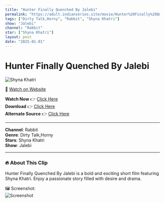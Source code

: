 ```yaml
---
title: "Hunter Finally Quenched By Jalebi"
permalink: "https://adult.indianseries.site/movie/Hunter%20Finally%20Quenched%20By%20Jalebi"
tags: ["Dirty Talk,Horny", "Rabbit", "Shyna Khatri"]
show: "Jalebi"
channel: "Rabbit"
star: ["Shyna Khatri"]
layout: post
date: "2025-01-01"
---
```


# Hunter Finally Quenched By Jalebi

![Shyna Khatri](https://shorts.desisins.com/wp-content/uploads/2024/07/Shyna-Jalebi-Rabbit-DesiSins.com_.jpg)

🔗 [Watch on Website](https://adult.indianseries.site/movie/Hunter%20Finally%20Quenched%20By%20Jalebi)

**Watch Now** 👉 [Click Here](https://adult.indianseries.site/movie/Hunter%20Finally%20Quenched%20By%20Jalebi)  
**Download** 👉 [Click Here](https://adult.indianseries.site/movie/Hunter%20Finally%20Quenched%20By%20Jalebi)  
**Alternate Source** 👉 [Click Here](https://adult.indianseries.site/movie/Hunter%20Finally%20Quenched%20By%20Jalebi)

---

**Channel**: Rabbit  
**Genre**: Dirty Talk,Horny  
**Stars**: Shyna Khatri  
**Show**: Jalebi

---

### 🔥 About This Clip

Hunter Finally Quenched By Jalebi is a bold and exciting short film featuring Shyna Khatri. Enjoy a passionate story filled with desire and drama.
 
🖼️ Screenshot:  
![Screenshot](https://shorts.desisins.com/wp-content/uploads/2024/07/Shyna-Jalebi-Rabbit-DesiSins.com_.jpg)
